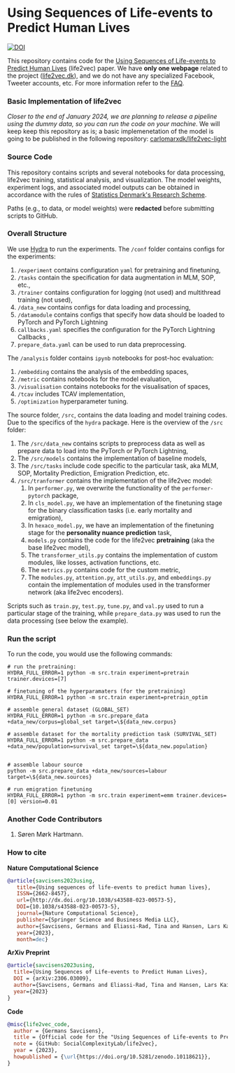 # Using Sequences of Life-events to Predict Human Lives

[![DOI](https://zenodo.org/badge/doi/10.5281/zenodo.10118620.svg)](https://zenodo.org/doi/10.5281/zenodo.10118620)

This repository contains code for the [Using Sequences of Life-events to Predict Human Lives](https://www.nature.com/articles/s43588-023-00573-5) (life2vec) paper.
We have **only one webpage** related to the project ([life2vec.dk](https://life2vec.dk)), and we do not have any specialized Facebook, Tweeter accounts, etc.
For more information refer to the [FAQ](https://life2vec.dk).


### Basic Implementation of life2vec
*Closer to the end of January 2024, we are planning to release a pipeline using the dummy data, so you can run the code on your machine*. We will keep keep this repository as is; a basic implemenetation of the model is going to be published in the following repository: [carlomarxdk/life2vec-light](https://github.com/carlomarxdk/life2vec-light)

### Source Code

This repository contains scripts and several notebooks for data processing, life2vec training, statistical analysis, and visualization. The model weights, experiment logs, and associated model outputs can be obtained in accordance with the rules of [Statistics Denmark's Research Scheme](https://www.dst.dk/en/TilSalg/Forskningsservice/Dataadgang).

Paths (e.g., to data, or model weights) were **redacted** before submitting scripts to GitHub.

### Overall Structure

We use [Hydra](https://hydra.cc/docs/intro/) to run the experiments. The `/conf` folder contains configs for the experiments:
1. `/experiment` contains configuration `yaml` for pretraining and finetuning,
2. `/tasks` contain the specification for data augmentation in MLM, SOP, etc.,
3. `/trainer` contains configuration for logging (not used) and multithread training (not used),
4. `/data_new` contains configs for data loading and processing,
5. `/datamodule` contains configs that specify how data should be loaded to PyTorch and PyTorch Lightning
6. `callbacks.yaml` specifies the configuration for the PyTorch Lightning Callbacks ,
7. `prepare_data.yaml` can be used to run data preprocessing.

The `/analysis` folder contains `ipynb` notebooks for post-hoc evaluation:
1. `/embedding` contains the analysis of the embedding spaces,
2. `/metric` contains notebooks for the model evaluation,
3. `/visualisation` contains notebooks for the visualisation of spaces,
4. `/tcav` includes TCAV implementation,
5. `/optimization` hyperparameter tuning.

The source folder, `/src`, contains the data loading and model training codes. Due to the specifics of the `hydra` package. Here is the overview of the `/src` folder:
1. The `/src/data_new` contains scripts to preprocess data as well as prepare data to load into the PyTorch or PyTorch Lightning,
2. The `/src/models` contains the implementation of baseline models,
3. The `/src/tasks` include code specific to the particular task, aka MLM, SOP, Mortality Prediction, Emigration Prediction, etc.
4. `/src/tranformer` contains the implementation of the life2vec model:
      1. In `performer.py`, we overwrite the functionality of the `performer-pytorch` package,
      2. In `cls_model.py`, we have an implementation of the finetuning stage for the binary classification tasks (i.e. early mortality and emigration),
      3. In `hexaco_model.py`, we have an implementation of the finetuning stage for the **personality nuance prediction** task,
      4. `models.py` contains the code for the life2vec **pretraining** (aka the base life2vec model),
      5. The `transformer_utils.py` contains the implementation of custom modules, like losses, activation functions, etc.
      6. The `metrics.py` contains code for the custom metric,
      7. The `modules.py`, `attention.py`, `att_utils.py`, and `embeddings.py` contain the implementation of modules used in the transformer network (aka life2vec encoders).

Scripts such as `train.py`, `test.py`, `tune.py`, and `val.py` used to run a particular stage of the training, while `prepare_data.py` was used to run the data processing (see below the example).


### Run the script
To run the code, you would use the following commands:

```
# run the pretraining:
HYDRA_FULL_ERROR=1 python -m src.train experiment=pretrain trainer.devices=[7]

# finetuning of the hyperparamaters (for the pretraining)
HYDRA_FULL_ERROR=1 python -m src.train experiment=pretrain_optim

# assemble general dataset (GLOBAL_SET)
HYDRA_FULL_ERROR=1 python -m src.prepare_data +data_new/corpus=global_set target=\${data_new.corpus}

# assemble dataset for the mortality prediction task (SURVIVAL_SET)
HYDRA_FULL_ERROR=1 python -m src.prepare_data +data_new/population=survival_set target=\${data_new.population}


# assemble labour source
python -m src.prepare_data +data_new/sources=labour target=\${data_new.sources}

# run emigration finetuning
HYDRA_FULL_ERROR=1 python -m src.train experiment=emm trainer.devices=[0] version=0.01
```

### Another Code Contributors
1. Søren Mørk Hartmann.

### How to cite

**Nature Computational Science**
```bibtex
@article{savcisens2023using,
   title={Using sequences of life-events to predict human lives},
   ISSN={2662-8457},
   url={http://dx.doi.org/10.1038/s43588-023-00573-5},
   DOI={10.1038/s43588-023-00573-5},
   journal={Nature Computational Science},
   publisher={Springer Science and Business Media LLC},
   author={Savcisens, Germans and Eliassi-Rad, Tina and Hansen, Lars Kai and Mortensen, Laust Hvas and Lilleholt, Lau and Rogers, Anna and Zettler, Ingo and Lehmann, Sune},
   year={2023},
   month=dec}
```

**ArXiv Preprint**
```bibtex
@article{savcisens2023using,
  title={Using Sequences of Life-events to Predict Human Lives},
  DOI = {arXiv:2306.03009},
  author={Savcisens, Germans and Eliassi-Rad, Tina and Hansen, Lars Kai and Mortensen, Laust and Lilleholt, Lau and Rogers, Anna and Zettler, Ingo and Lehmann, Sune},
  year={2023}
}
```
**Code**
```bibtex
@misc{life2vec_code,
  author = {Germans Savcisens},
  title = {Official code for the "Using Sequences of Life-events to Predict Human Lives" paper},
  note = {GitHub: SocialComplexityLab/life2vec},
  year = {2023},
  howpublished = {\url{https://doi.org/10.5281/zenodo.10118621}},
}
```
